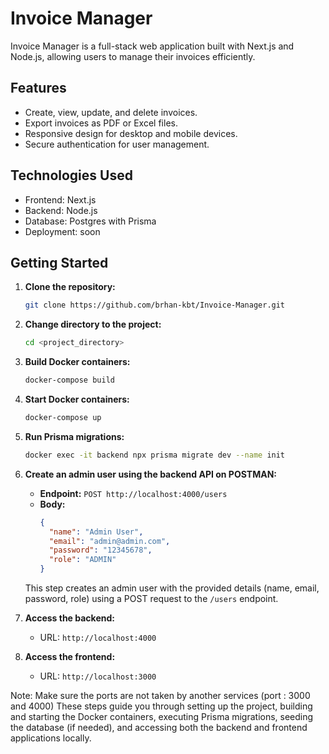 # Invoice Manager

Invoice Manager is a full-stack web application built with Next.js and Node.js, allowing users to manage their invoices efficiently.

## Features

- Create, view, update, and delete invoices.
- Export invoices as PDF or Excel files.
- Responsive design for desktop and mobile devices.
- Secure authentication for user management.

## Technologies Used

- Frontend: Next.js
- Backend: Node.js
- Database: Postgres with Prisma
- Deployment: soon

## Getting Started

1. **Clone the repository:**
    ```bash
    git clone https://github.com/brhan-kbt/Invoice-Manager.git
    ```

2. **Change directory to the project:**
    ```bash
    cd <project_directory>
    ```

3. **Build Docker containers:**
    ```bash
    docker-compose build
    ```

4. **Start Docker containers:**
    ```bash
    docker-compose up
    ```

5. **Run Prisma migrations:**
    ```bash
    docker exec -it backend npx prisma migrate dev --name init
    ```
6. **Create an admin user using the backend API on POSTMAN:**
   - **Endpoint:** `POST http://localhost:4000/users`
   - **Body:**
     ```json
     {
       "name": "Admin User",
       "email": "admin@admin.com",
       "password": "12345678",
       "role": "ADMIN"
     }
     ```
   This step creates an admin user with the provided details (name, email, password, role) using a POST request to the `/users` endpoint.


7. **Access the backend:**
   - URL: `http://localhost:4000`

8. **Access the frontend:**
   - URL: `http://localhost:3000`

Note: Make sure the ports are not taken by another services (port : 3000 and 4000)
These steps guide you through setting up the project, building and starting the Docker containers, executing Prisma migrations, seeding the database (if needed), and accessing both the backend and frontend applications locally.

